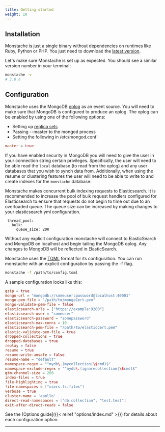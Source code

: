 ```yaml
---
title: Getting started
weight: 10
---
```


## Installation

Monstache is just a single binary without dependencies on runtimes like Ruby, Python or PHP. You just need to download the [latest version](https://github.com/rwynn/monstache/releases). 

Let's make sure Monstache is set up as expected. You should see a similar version number in your terminal:

```sh
monstache -v
# 3.0.6
```

## Configuration

Monstache uses the MongoDB [oplog](https://docs.mongodb.com/manual/core/replica-set-oplog/) as an event source. You will need to make sure that MongoDB is configured to
produce an oplog.  The oplog can be enabled by using one of the following options:

+ Setting up [replica sets](http://docs.mongodb.org/manual/tutorial/deploy-replica-set/)
+ Passing --master to the mongod process
+ Setting the following in /etc/mongod.conf

```toml
master = true
```

If you have enabled security in MongoDB you will need to give the user in your connection string
certain privileges.  Specifically, the user will need to be able read the `local` database (to read
from the oplog) and any user databases that you wish to synch data from.  Additionally, when using the 
resume or clustering features the user will need to be able to write to and create indexes for the 
`monstache` database. 

Monstache makes concurrent bulk indexing requests to Elasticsearch.  It is recommended to increase the
pool of bulk request handlers configured for Elasticsearch to ensure that requests do not begin to time
out due to an overloaded queue. The queue size can be increased by making changes to your elasticsearch.yml
configuration.

```
 thread_pool:
   bulk:
     queue_size: 200
```

Without any explicit configuration monstache will connect to ElasticSearch and MongoDB on localhost
and begin tailing the MongoDB oplog.  Any changes to MongoDB will be reflected in ElasticSearch.

Monstache uses the [TOML](https://github.com/toml-lang/toml) format for its configuration.  You can run 
monstache with an explicit configuration by passing the -f flag.

```sh
monstache -f /path/to/config.toml
```

A sample configuration looks like this:

```toml
gzip = true
mongo-url = "mongodb://someuser:password@localhost:40001"
mongo-pem-file = "/path/to/mongoCert.pem"
mongo-validate-pem-file = false
elasticsearch-urls = ["https://example:9200"]
elasticsearch-user = "someuser"
elasticsearch-password = "somepassword"
elasticsearch-max-conns = 10
elasticsearch-pem-file = "/path/to/elasticCert.pem"
elastic-validate-pem-file = true
dropped-collections = true
dropped-databases = true
replay = false
resume = true
resume-write-unsafe = false
resume-name = "default"
namespace-regex = "^mydb\.(mycollection|\$cmd)$"
namespace-exclude-regex = "^mydb\.(ignorecollection|\$cmd)$"
gtm-channel-size = 200
index-files = true
file-highlighting = true
file-namespaces = ["users.fs.files"]
verbose = true
cluster-name = 'apollo'
direct-read-namespaces = ["db.collection", "test.test"]
exit-after-direct-reads = false
```

See the [Options guide]({{< relref "options/index.md" >}}) for details about each configuration
option.

---

